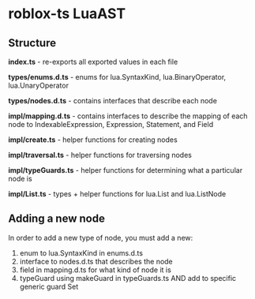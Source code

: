 # roblox-ts LuaAST

## Structure

**index.ts** - re-exports all exported values in each file

**types/enums.d.ts** - enums for lua.SyntaxKind, lua.BinaryOperator, lua.UnaryOperator

**types/nodes.d.ts** - contains interfaces that describe each node

**impl/mapping.d.ts** - contains interfaces to describe the mapping of each node to IndexableExpression, Expression, Statement, and Field

**impl/create.ts** - helper functions for creating nodes

**impl/traversal.ts** - helper functions for traversing nodes

**impl/typeGuards.ts** - helper functions for determining what a particular node is

**impl/List.ts** - types + helper functions for lua.List<T> and lua.ListNode<T>

## Adding a new node

In order to add a new type of node, you must add a new:
1. enum to lua.SyntaxKind in enums.d.ts
2. interface to nodes.d.ts that describes the node
3. field in mapping.d.ts for what kind of node it is
4. typeGuard using makeGuard in typeGuards.ts AND add to specific generic guard Set
